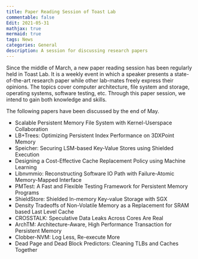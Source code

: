 ```yaml
---
title: Paper Reading Session of Toast Lab
commentable: false
Edit: 2021-05-31
mathjax: true
mermaid: true
tags: News
categories: General
description: A session for discussing research papers
---
```


<p>Since the middle of March, a new paper reading session has been regularly held in Toast Lab. It is a weekly event in which a speaker
presents a state-of-the-art research paper while other lab-mates freely express their opinions. The topics cover computer architecture, 
file system and storage, operating systems, software testing, etc. Through this paper session, we intend to gain both knowledge and skills.</p>

<p>The following papers have been discussed by the end of May.</p>
<ul type = "square">
	<li>Scalable Persistent Memory File System with Kernel-Userspace Collaboration</li>
	<li>LB+Trees: Optimizing Persistent Index Performance on 3DXPoint Memory</li>
	<li>Speicher: Securing LSM-based Key-Value Stores using Shielded Execution</li>
	<li>Designing a Cost-Effective Cache Replacement Policy using Machine Learning</li>
	<li>Libnvmmio: Reconstructing Software IO Path with Failure-Atomic Memory-Mapped Interface</li>
	<li>PMTest: A Fast and Flexible Testing Framework for Persistent Memory Programs</li>
	<li>ShieldStore: Shielded In-memory Key-value Storage with SGX</li>
	<li>Density Tradeoffs of Non-Volatile Memory as a Replacement for SRAM based Last Level Cache</li>
	<li>CROSSTALK: Speculative Data Leaks Across Cores Are Real</li>
	<li>ArchTM: Architecture-Aware, High Performance Transaction for Persistent Memory</li>
	<li>Clobber-NVM: Log Less, Re-execute More</li>
	<li>Dead Page and Dead Block Predictors: Cleaning TLBs and Caches Together</li>
</ul>


